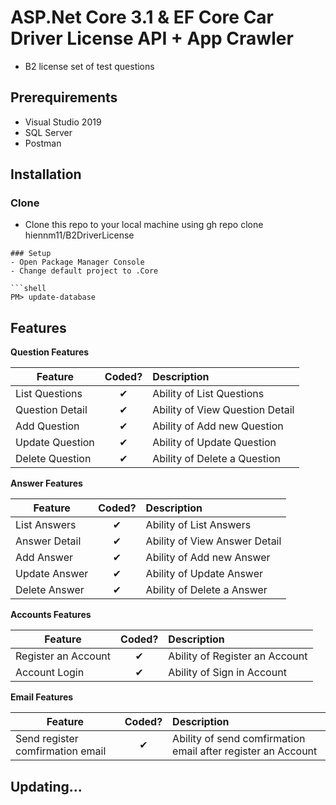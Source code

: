 # ASP.Net Core 3.1 & EF Core Car Driver License API + App Crawler
* B2 license set of test questions

## Prerequirements

* Visual Studio 2019
* SQL Server
* Postman

## Installation
### Clone

- Clone this repo to your local machine using
gh repo clone hiennm11/B2DriverLicense
```
### Setup
- Open Package Manager Console 
- Change default project to .Core

```shell
PM> update-database

```

## Features
<b>Question Features</b>

| Feature  |  Coded?       | Description  |
|----------|:-------------:|:-------------|
| List Questions | &#10004; | Ability of List Questions |
| Question Detail | &#10004; | Ability of View Question Detail |
| Add Question | &#10004; | Ability of Add new Question |
| Update Question | &#10004; | Ability of Update Question |
| Delete Question | &#10004; | Ability of Delete a Question |

<b>Answer Features</b>

| Feature  |  Coded?       | Description  |
|----------|:-------------:|:-------------|
| List Answers | &#10004; | Ability of List Answers |
| Answer Detail | &#10004; | Ability of View Answer Detail |
| Add Answer | &#10004; | Ability of Add new Answer |
| Update Answer | &#10004; | Ability of Update Answer |
| Delete Answer | &#10004; | Ability of Delete a Answer |

<b>Accounts Features</b>

| Feature  |  Coded?       | Description  |
|----------|:-------------:|:-------------|
| Register an Account | &#10004; | Ability of Register an Account |
| Account Login | &#10004; | Ability of Sign in Account |

<b>Email Features</b>

| Feature  |  Coded?       | Description  |
|----------|:-------------:|:-------------|
| Send register comfirmation email | &#10004; | Ability of send comfirmation email after register an Account |

## Updating...
